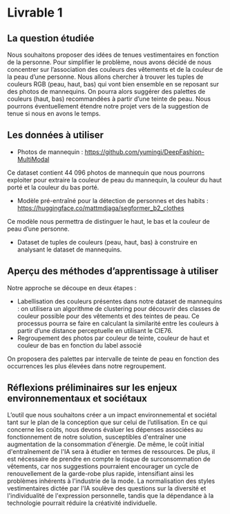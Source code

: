 # Livrable 1
## La question étudiée
Nous souhaitons proposer des idées de tenues vestimentaires en fonction de la personne. Pour simplifier le problème, nous avons décidé de nous concentrer sur l’association des couleurs des vêtements et de la couleur de la peau d’une personne. Nous allons chercher à trouver les tuples de couleurs RGB (peau, haut, bas) qui vont bien ensemble en se reposant sur des photos de mannequins. On pourra alors suggérer des palettes de couleurs (haut, bas) recommandées à partir d’une teinte de peau. Nous pourrons éventuellement étendre notre projet vers de la suggestion de tenue si nous en avons le temps.

## Les données à utiliser
- Photos de mannequin : https://github.com/yumingj/DeepFashion-MultiModal

Ce dataset contient 44 096 photos de mannequin que nous pourrons exploiter pour extraire la couleur de peau du mannequin, la couleur du haut porté et la couleur du bas porté.

- Modèle pré-entraîné pour la détection de personnes et des habits : https://huggingface.co/mattmdjaga/segformer_b2_clothes 

Ce modèle nous permettra de distinguer le haut, le bas et la couleur de peau d’une personne.

- Dataset de tuples de couleurs (peau, haut, bas) à construire en analysant le dataset de mannequins.

## Aperçu des méthodes d’apprentissage à utiliser
Notre approche se découpe en deux étapes :
- Labellisation des couleurs présentes dans notre dataset de mannequins : on utilisera un algorithme de clustering pour découvrir des classes de couleur possible pour des vêtements et des teintes de peau. Ce processus pourra se faire en calculant la similarité entre les couleurs à partir d’une distance perceptuelle en utilisant le CIE76.
- Regroupement des photos par couleur de teinte, couleur de haut et couleur de bas en fonction du label associé
 
On proposera des palettes par intervalle de teinte de peau en fonction des occurrences les plus élevées dans notre regroupement.

## Réflexions préliminaires sur les enjeux environnementaux et sociétaux
L’outil que nous souhaitons créer a un impact environnemental et sociétal tant sur le plan de la conception que sur celui de l’utilisation. En ce qui concerne les coûts, nous devons évaluer les dépenses associées au fonctionnement de notre solution, susceptibles d'entraîner une augmentation de la consommation d'énergie. De même, le coût initial d'entraînement de l'IA sera à étudier en termes de ressources. De plus, il est nécessaire de prendre en compte le risque de surconsommation de vêtements, car nos suggestions pourraient encourager un cycle de renouvellement de la garde-robe plus rapide, intensifiant ainsi les problèmes inhérents à l'industrie de la mode. La normalisation des styles vestimentaires dictée par l'IA soulève des questions sur la diversité et l'individualité de l'expression personnelle, tandis que la dépendance à la technologie pourrait réduire la créativité individuelle.
